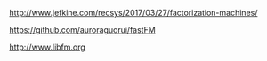 http://www.jefkine.com/recsys/2017/03/27/factorization-machines/

https://github.com/auroraguorui/fastFM

http://www.libfm.org
